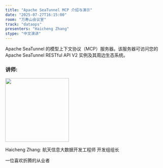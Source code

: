```yaml
---
title: "Apache SeaTunnel MCP 介绍与演示"
date: "2025-07-27T16:15:00"
room: "万寿山会议室"
track: "dataops"
presenters: "Haicheng Zhang"
stype: "中文演讲"
---
```


Apache SeaTunnel 的模型上下文协议（MCP）服务器。该服务器可访问您的 Apache SeaTunnel RESTful API V2 实例及其周边生态系统。

### 讲师:

<img src="https://sessionize.com/image/5b51-400o400o1-LRLn5ZYuUjM2fthfiQ9yVW.jpg" width="200" /><br/>

Haicheng Zhang: 航天信息大数据开发工程师 开发组组长

一位喜欢折腾的从业者